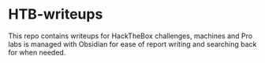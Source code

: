 # HTB-writeups
This repo contains writeups for HackTheBox challenges, machines and Pro labs is managed with Obsidian for ease of report writing and searching back for when needed.
